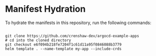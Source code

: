 
# Manifest Hydration

To hydrate the manifests in this repository, run the following commands:

```shell

git clone https://github.com/crenshaw-dev/argocd-example-apps
# cd into the cloned directory
git checkout e6f094b218fe7204f1c61d11a95f0846088b3779
helm template . --name-template my-app --include-crds
```